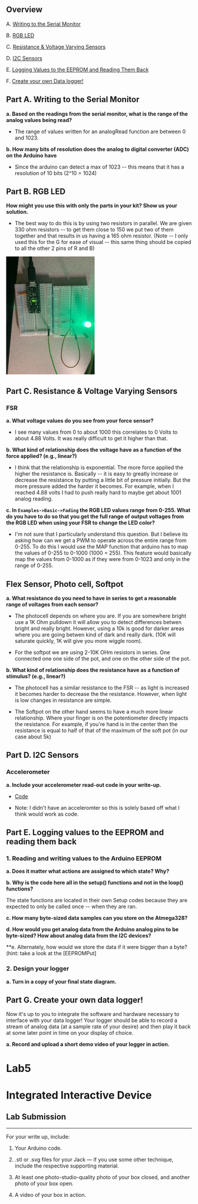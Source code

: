 ## Overview

A. [Writing to the Serial Monitor](#part-a--writing-to-the-serial-monitor)

B. [RGB LED](#part-b-rgb-led)

C. [Resistance & Voltage Varying Sensors](#part-c-resistance--voltage-varying-sensors)

D. [I2C Sensors](https://github.com/FAR-Lab/Developing-and-Designing-Interactive-Devices/wiki/Lab-03#part-d-i2c-sensors)

E. [Logging Values to the EEPROM and Reading Them Back](#part-f-logging-values-to-the-eeprom-and-reading-them-back)

F. [Create your own Data logger!](#part-g-create-your-own-data-logger)

## Part A.  Writing to the Serial Monitor
 
**a. Based on the readings from the serial monitor, what is the range of the analog values being read?**

* The range of values written for an analogRead function are between 0 and 1023. 
 
**b. How many bits of resolution does the analog to digital converter (ADC) on the Arduino have** 

* Since the arduino can detect a max of 1023 -- this means that it has a resolution of 10 bits (2^10 = 1024)

## Part B. RGB LED

**How might you use this with only the parts in your kit? Show us your solution.**

* The best way to do this is by using two resistors in parallel. We are given 330 ohm resistors -- to get them close to 150 we put two of them together and that results in us having a 165 ohm resistor. (Note -- I only used this for the G for ease of visual -- this same thing should be copied to all the other 2 pins of R and B) 

<img src=https://github.com/SamyAbisaleh/Interactive-Lab-Hub/blob/master/Alt-Lab%20%235/RGB-Parallel.jpg>

## Part C. Resistance & Voltage Varying Sensors 
### FSR

**a. What voltage values do you see from your force sensor?**

* I see many values from 0 to about 1000 this correlates to 0 Volts to about 4.88 Volts. It was really difficult to get it higher than that. 

**b. What kind of relationship does the voltage have as a function of the force applied? (e.g., linear?)**

* I think that the relationship is exponential. The more force applied the higher the resistance is. Basically -- it is easy to greatly increase or decrease the resistance by putting a little bit of pressure initially. But the more pressure added the harder it becomes. For example, when I reached 4.88 volts I had to push really hard to maybe get about 1001 analog reading. 

**c. In `Examples->Basic->Fading` the RGB LED values range from 0-255. What do you have to do so that you get the full range of output voltages from the RGB LED when using your FSR to change the LED color?**

* I'm not sure that I particularly understand this question. But I believe its asking how can we get a PWM to operate across the entire range from 0-255. To do this I would use the MAP function that arduino has to map the values of 0-255 to 0-1000 (1000 = 255). This feature would basically map the values from 0-1000 as if they were from 0-1023 and only in the range of 0-255.

## Flex Sensor, Photo cell, Softpot

**a. What resistance do you need to have in series to get a reasonable range of voltages from each sensor?**

* The photocell depends on where you are. If you are somewhere bright use a 1K Ohm pulldown it will allow you to detect differences betwen bright and really bright. However, using a 10k is good for darker areas where you are going betwen kind of dark and really dark. (10K will saturate quickly, 1K will give you more wiggle room).

* For the softpot we are using 2-10K OHm resistors in series. One connected one one side of the pot, and one on the other side of the pot. 

**b. What kind of relationship does the resistance have as a function of stimulus? (e.g., linear?)**

* The photocell has a similar resistance to the FSR -- as light is increased it becomes harder to decrease the the resistance. However, when light is low changes in resistance are simple. 

* The Softpot on the other hand seems to have a much more linear relationship. Where your finger is on the potentiometer directly impacts the resistance. For example, if you're hand is in the center then the resistance is equal to half of that of the maximum of the soft pot (in our case about 5k) 

## Part D. I2C Sensors 

### Accelerometer
 
**a. Include your accelerometer read-out code in your write-up.**
* [Code](https://github.com/SamyAbisaleh/Interactive-Lab-Hub/blob/master/Alt-Lab%20%235/Part_D.ino)

* Note: I didn't have an acceleromter so this is solely based off what I think would work as code. 

## Part E. Logging values to the EEPROM and reading them back
 
### 1. Reading and writing values to the Arduino EEPROM

**a. Does it matter what actions are assigned to which state? Why?**

**b. Why is the code here all in the setup() functions and not in the loop() functions?**

The state functions are located in their own Setup codes because they are expected to only be called once -- when they are ran. 

**c. How many byte-sized data samples can you store on the Atmega328?**

**d. How would you get analog data from the Arduino analog pins to be byte-sized? How about analog data from the I2C devices?**

**e. Alternately, how would we store the data if it were bigger than a byte? (hint: take a look at the [EEPROMPut]


### 2. Design your logger 
**a. Turn in a copy of your final state diagram.**

## Part G. Create your own data logger!
Now it's up to you to integrate the software and hardware necessary to interface with your data logger! Your logger should be able to record a stream of analog data (at a sample rate of your desire) and then play it back at some later point in time on your display of choice.
 
**a. Record and upload a short demo video of your logger in action.**


# Lab5

# Integrated Interactive Device
## Lab Submission
***
For your write up, include:
1.	Your Arduino code.
2.	.stl or .svg files for your Jack — if you use some other technique, include the respective supporting material.
3.	At least one photo-studio-quality photo of your box closed, and another photo of your box open. 

4.	A video of your box in action.

